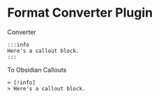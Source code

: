 # Format Converter Plugin

Converter
```
:::info 
Here's a callout block.
:::
```

To Obsidian Callouts
```
> [!info]
> Here's a callout block.
```